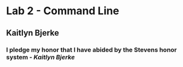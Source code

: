 # **Lab 2** - Command Line
## Kaitlyn Bjerke
### I pledge my honor that I have abided by the Stevens honor system - *Kaitlyn Bjerke*
